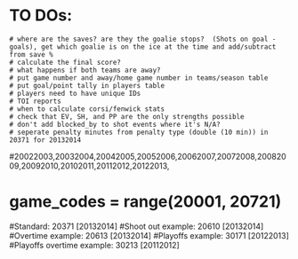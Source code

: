 # TO DOs:
    # where are the saves? are they the goalie stops?  (Shots on goal - goals), get which goalie is on the ice at the time and add/subtract from save %
    # calculate the final score?
    # what happens if both teams are away?
    # put game number and away/home game number in teams/season table
    # put goal/point tally in players table
    # players need to have unique IDs
    # TOI reports
    # when to calculate corsi/fenwick stats
    # check that EV, SH, and PP are the only strengths possible
    # don't add blocked_by to shot events where it's N/A?
    # seperate penalty minutes from penalty type (double (10 min)) in 20371 for 20132014





#20022003,20032004,20042005,20052006,20062007,20072008,20082009,20092010,20102011,20112012,20122013,
# game_codes = range(20001, 20721)

#Standard: 20371 [20132014]
#Shoot out example: 20610 [20132014]
#Overtime example: 20613 [20132014]
#Playoffs example: 30171 [20122013]
#Playoffs overtime example: 30213 [20112012]